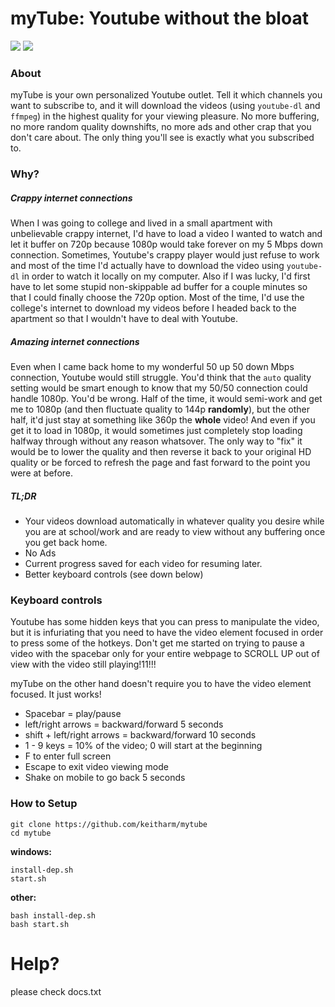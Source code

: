 # myTube: Youtube without the bloat

![](http://i.imgur.com/Be2omEM.jpg)
![](http://i.imgur.com/VjE94b5.jpg)

### About
myTube is your own personalized Youtube outlet. Tell it which channels you want to subscribe to, and it will download the videos (using `youtube-dl` and `ffmpeg`) in the highest quality for your viewing pleasure. No more buffering, no more random quality downshifts, no more ads and other crap that you don't care about. The only thing you'll see is exactly what you subscribed to.

### Why?
##### Crappy internet connections
When I was going to college and lived in a small apartment with unbelievable crappy internet, I'd have to load a video I wanted to watch and let it buffer on 720p because 1080p would take forever on my 5 Mbps down connection. Sometimes, Youtube's crappy player would just refuse to work and most of the time I'd actually have to download the video using `youtube-dl` in order to watch it locally on my computer. Also if I was lucky, I'd first have to let some stupid non-skippable ad buffer for a couple minutes so that I could finally choose the 720p option. Most of the time, I'd use the college's internet to download my videos before I headed back to the apartment so that I wouldn't have to deal with Youtube.

##### Amazing internet connections
Even when I came back home to my wonderful 50 up 50 down Mbps connection, Youtube would still struggle. You'd think that the `auto` quality setting would be smart enough to know that my 50/50 connection could handle 1080p. You'd be wrong. Half of the time, it would semi-work and get me to 1080p (and then fluctuate quality to 144p **randomly**), but the other half, it'd just stay at something like 360p the **whole** video! And even if you get it to load in 1080p, it would sometimes just completely stop loading halfway through without any reason whatsover. The only way to "fix" it would be to lower the quality and then reverse it back to your original HD quality or be forced to refresh the page and fast forward to the point you were at before.

##### TL;DR
* Your videos download automatically in whatever quality you desire while you are at school/work and are ready to view without any buffering once you get back home.
* No Ads
* Current progress saved for each video for resuming later.
* Better keyboard controls (see down below)

### Keyboard controls
Youtube has some hidden keys that you can press to manipulate the video, but it is infuriating that you need to have the video element focused in order to press some of the hotkeys. Don't get me started on trying to pause a video with the spacebar only for your entire webpage to SCROLL UP out of view with the video still playing!11!!!

myTube on the other hand doesn't require you to have the video element focused. It just works!
* Spacebar = play/pause
* left/right arrows = backward/forward 5 seconds
* shift + left/right arrows = backward/forward 10 seconds
* 1 - 9 keys = 10% of the video; 0 will start at the beginning
* F to enter full screen
* Escape to exit video viewing mode
* Shake on mobile to go back 5 seconds

### How to Setup
```
git clone https://github.com/keitharm/mytube
cd mytube
```
**windows:**
```
install-dep.sh
start.sh
```

**other:**
```
bash install-dep.sh
bash start.sh
```

# Help?
please check docs.txt
